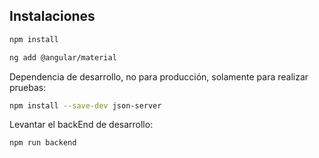 
## Instalaciones 

```bash
npm install
```


```bash
ng add @angular/material
```

Dependencia de desarrollo, no para producción, solamente para realizar pruebas: 
```bash
npm install --save-dev json-server
```

Levantar el backEnd de desarrollo: 
```bash
npm run backend
```
